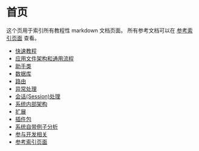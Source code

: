 # 首页

这个页用于索引所有教程性 markdown 文档页面。
所有参考文档可以在 [参考索引页面](ref/index.md) 查看。

- [快速教程](tutorial-quickstart.md)
- [应用文件架构和通用流程](tutorial-general.md)
- [助手类](tutorial-helper.md)
- [数据库](tutorial-db.md)
- [路由](tutorial-route.md)
- [异常处理](tutorial-exception.md)
- [会话(Session)处理](tutorial-session.md)
- [系统内部架构](tutorial-arch.md)
- [扩展](tutorial-extension.md)
- [插件包](tutorial-plugin.md)
- [系统自带例子分析](tutorial-sample.md)
- [参与开发相关](tutorial-support.md)
- [参考索引页面](ref/index.md)